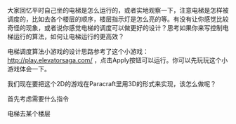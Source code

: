 


大家回忆平时自己坐的电梯是怎么运行的，或者实地观察一下，注意电梯是怎样被调度的，比如去各个楼层的顺序，楼层指示灯是怎么亮的等。有没有让你感觉比较奇怪的现象，或者说你感觉电梯的调度可以做更好的设计？思考如果你来写控制电梯运行的算法，如何让电梯运行的更高效？

电梯调度算法小游戏的设计思路参考了这个小游戏：http://play.elevatorsaga.com/ ，点击Apply按钮可以运行。你可以先玩玩这个小游戏体会一下。

我们现在要把这个2D的游戏在Paracraft里用3D的形式来实现，该怎么做呢？

首先考虑需要什么指令


电梯去某个楼层